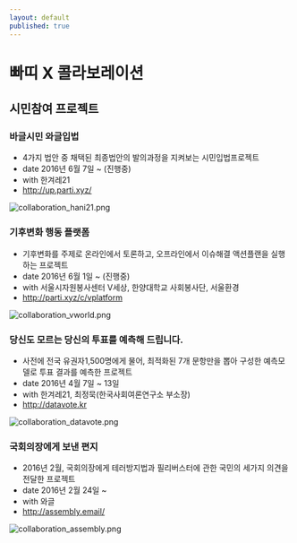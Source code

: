 ```yaml
---
layout: default
published: true
---
```







# 빠띠 X 콜라보레이션

## 시민참여 프로젝트

### 바글시민 와글입법

* 4가지 법안 중 채택된 최종법안의 발의과정을 지켜보는 시민입법프로젝트
* date 2016년 6월 7일 ~ (진행중)
* with 한겨레21 
* http://up.parti.xyz/

![collaboration_hani21.png]({{site.baseurl}}/media/collaboration_hani21.png)



### 기후변화 행동 플랫폼
* 기후변화를 주제로 온라인에서 토론하고, 오프라인에서 이슈해결 액션플랜을 실행하는 프로젝트
* date 2016년 6월 1일 ~ (진행중)
* with 서울시자원봉사센터 V세상, 한양대학교 사회봉사단, 서울환경
* http://parti.xyz/c/vplatform 

![collaboration_vworld.png]({{site.baseurl}}/media/collaboration_vworld.png)



### 당신도 모르는 당신의 투표를 예측해 드립니다.
* 사전에 전국 유권자1,500명에게 물어, 최적화된 7개 문항만을 뽑아 구성한 예측모델로 투표 결과를 예측한 프로젝트
* date 2016년 4월 7일 ~ 13일
* with 한겨레21, 최정묵(한국사회여론연구소 부소장)
* http://datavote.kr 

![collaboration_datavote.png]({{site.baseurl}}/media/collaboration_datavote.png)



### 국회의장에게 보낸 편지
* 2016년 2월, 국회의장에게 테러방지법과 필리버스터에 관한 국민의 세가지 의견을 전달한 프로젝트
* date 2016년 2월 24일 ~
* with 와글 
* http://assembly.email/ 

![collaboration_assembly.png]({{site.baseurl}}/media/collaboration_assembly.png)

